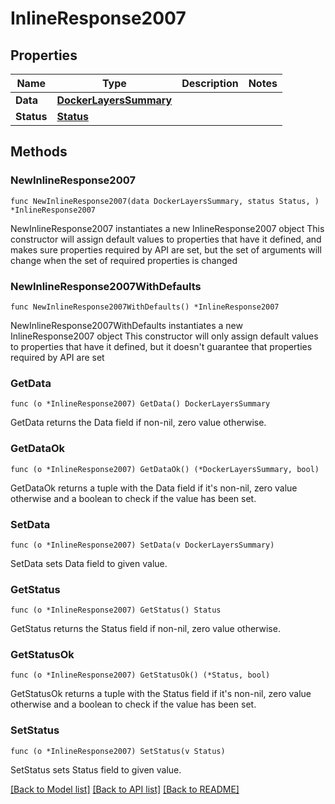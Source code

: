 # InlineResponse2007

## Properties

Name | Type | Description | Notes
------------ | ------------- | ------------- | -------------
**Data** | [**DockerLayersSummary**](DockerLayersSummary.md) |  | 
**Status** | [**Status**](Status.md) |  | 

## Methods

### NewInlineResponse2007

`func NewInlineResponse2007(data DockerLayersSummary, status Status, ) *InlineResponse2007`

NewInlineResponse2007 instantiates a new InlineResponse2007 object
This constructor will assign default values to properties that have it defined,
and makes sure properties required by API are set, but the set of arguments
will change when the set of required properties is changed

### NewInlineResponse2007WithDefaults

`func NewInlineResponse2007WithDefaults() *InlineResponse2007`

NewInlineResponse2007WithDefaults instantiates a new InlineResponse2007 object
This constructor will only assign default values to properties that have it defined,
but it doesn't guarantee that properties required by API are set

### GetData

`func (o *InlineResponse2007) GetData() DockerLayersSummary`

GetData returns the Data field if non-nil, zero value otherwise.

### GetDataOk

`func (o *InlineResponse2007) GetDataOk() (*DockerLayersSummary, bool)`

GetDataOk returns a tuple with the Data field if it's non-nil, zero value otherwise
and a boolean to check if the value has been set.

### SetData

`func (o *InlineResponse2007) SetData(v DockerLayersSummary)`

SetData sets Data field to given value.


### GetStatus

`func (o *InlineResponse2007) GetStatus() Status`

GetStatus returns the Status field if non-nil, zero value otherwise.

### GetStatusOk

`func (o *InlineResponse2007) GetStatusOk() (*Status, bool)`

GetStatusOk returns a tuple with the Status field if it's non-nil, zero value otherwise
and a boolean to check if the value has been set.

### SetStatus

`func (o *InlineResponse2007) SetStatus(v Status)`

SetStatus sets Status field to given value.



[[Back to Model list]](../README.md#documentation-for-models) [[Back to API list]](../README.md#documentation-for-api-endpoints) [[Back to README]](../README.md)


